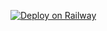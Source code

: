 [![Deploy on Railway](https://railway.app/button.svg)](https://railway.app/new/template/NrOlqt?referralCode=mGWdgm)
